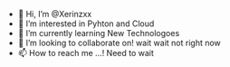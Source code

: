 - 👋 Hi, I’m @Xerinzxx
- 👀 I’m interested in Pyhton and Cloud
- 🌱 I’m currently learning New Technologoes
- 💞️ I’m looking to collaborate on! wait wait not right now
- 📫 How to reach me ...! Need to wait

<!---
Xerinzxx/Xerinzxx is a ✨ special ✨ repository because its `README.md` (this file) appears on your GitHub profile.
You can click the Preview link to take a look at your changes.
--->
